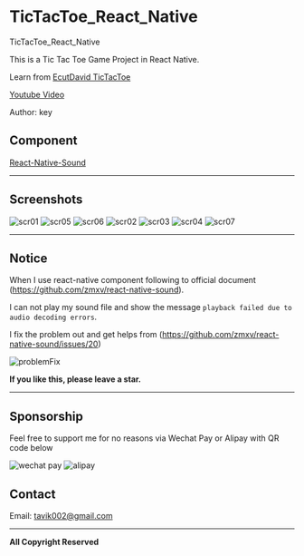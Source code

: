 # TicTacToe_React_Native

TicTacToe_React_Native

This is a Tic Tac Toe Game Project in React Native.

Learn from [EcutDavid TicTacToe](https://github.com/EcutDavid/react-native-tic-tac-toe)

[Youtube Video](https://www.youtube.com/watch?time_continue=3&v=_w7RcjvcSRs)


Author: key


## Component

[React-Native-Sound](https://github.com/zmxv/react-native-sound)


-----

## Screenshots

![scr01](https://github.com/tavik000/TicTacToe_React_Native/raw/master/Screenshots/scr01.png)
![scr05](https://github.com/tavik000/TicTacToe_React_Native/raw/master/Screenshots/scr05.png)
![scr06](https://github.com/tavik000/TicTacToe_React_Native/raw/master/Screenshots/scr06.png)
![scr02](https://github.com/tavik000/TicTacToe_React_Native/raw/master/Screenshots/scr02.png)
![scr03](https://github.com/tavik000/TicTacToe_React_Native/raw/master/Screenshots/scr03.png)
![scr04](https://github.com/tavik000/TicTacToe_React_Native/raw/master/Screenshots/scr04.png)
![scr07](https://github.com/tavik000/TicTacToe_React_Native/raw/master/Screenshots/scr07.png)

-----

## Notice
When I use react-native component following to official document (https://github.com/zmxv/react-native-sound).

I can not play my sound file and show the message `playback failed due to audio decoding errors`.

I fix the problem out and get helps from (https://github.com/zmxv/react-native-sound/issues/20)

![problemFix](https://github.com/tavik000/TicTacToe_React_Native/raw/master/Screenshots/sound_problem.png)


**If you like this, please leave a star.**

-----

## Sponsorship
Feel free to support me for no reasons via Wechat Pay or Alipay with QR code below



![wechat pay](https://github.com/tavik000/Self_Organizing_Map/raw/master/Screenshots/wechatpay.png)
![alipay](https://github.com/tavik000/Self_Organizing_Map/raw/master/Screenshots/alipay.jpg)




## Contact



Email:  tavik002@gmail.com

-----

**All Copyright Reserved**